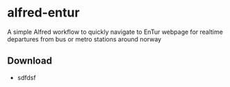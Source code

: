 # alfred-entur
A simple Alfred workflow to quickly navigate to EnTur webpage for realtime departures from bus or metro stations around norway


## Download 

- sdfdsf
